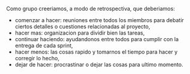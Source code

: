 Como grupo creeriamos, a modo de retrospectiva, que deberiamos:

- comenzar a hacer: reuniones entre todos los miembros para debatir ciertos detalles o cuestiones relacionadas al proyecto,
- hacer mas: organizacion para dividir bien las tareas,
- continuar haciendo: ayudandonos entre todos para cumplir con la entrega de cada sprint,
- hacer menos: las cosas rapido y tomarnos el tiempo para hacer y corregir lo hecho,
- dejar de hacer: procrastinar o dejar las cosas para ultimo momento.